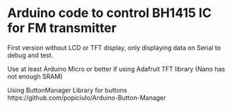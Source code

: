 # Arduino code to control BH1415 IC for FM transmitter
<p>First version without LCD or TFT display, only displaying data on Serial to debug and test.</p>
<p>Use at least Arduino Micro or better if using Adafruit TFT library (Nano has not enough SRAM)</p>
<p>Using ButtonManager Library for buttons https://github.com/popiciulo/Arduino-Button-Manager</p>
